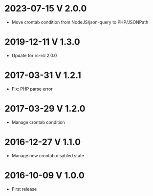 # 2023-07-15 V 2.0.0
 * Move crontab condition from NodeJS/json-query to PHP/JSONPath
# 2019-12-11 V 1.3.0
 * Update for rc-rsl 2.0.0
# 2017-03-31 V 1.2.1
 * Fix: PHP parse error
# 2017-03-29 V 1.2.0
 * Manage crontab condition
# 2016-12-27 V 1.1.0
 * Manage new crontab disabled state
# 2016-10-09 V 1.0.0
 * First release
